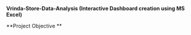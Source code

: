 **Vrinda-Store-Data-Analysis (Interactive Dashboard creation using MS Excel)**

**Project Objective **
